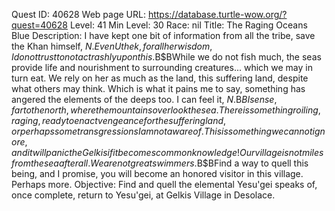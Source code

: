 Quest ID: 40628
Web page URL: https://database.turtle-wow.org/?quest=40628
Level: 41
Min Level: 30
Race: nil
Title: The Raging Oceans Blue
Description: I have kept one bit of information from all the tribe, save the Khan himself, $N. Even Uthek, for all her wisdom, I do not trust to not act rashly upon this.$B$BWhile we do not fish much, the seas provide life and nourishment to surrounding creatures... which we may in turn eat. We rely on her as much as the land, this suffering land, despite what others may think. Which is what it pains me to say, something has angered the elements of the deeps too. I can feel it, $N.$B$BI sense, far to the north, where the mountains overlook the sea. There is something roiling, raging, ready to enact vengeance for the suffering land, or perhaps some transgressions I am not aware of. This is something we cannot ignore, and it will panic the Gelkis if it becomes common knowledge! Our village is not miles from the sea after all. We are not great swimmers.$B$BFind a way to quell this being, and I promise, you will become an honored visitor in this village. Perhaps more.
Objective: Find and quell the elemental Yesu'gei speaks of, once complete, return to Yesu'gei, at Gelkis Village in Desolace.
